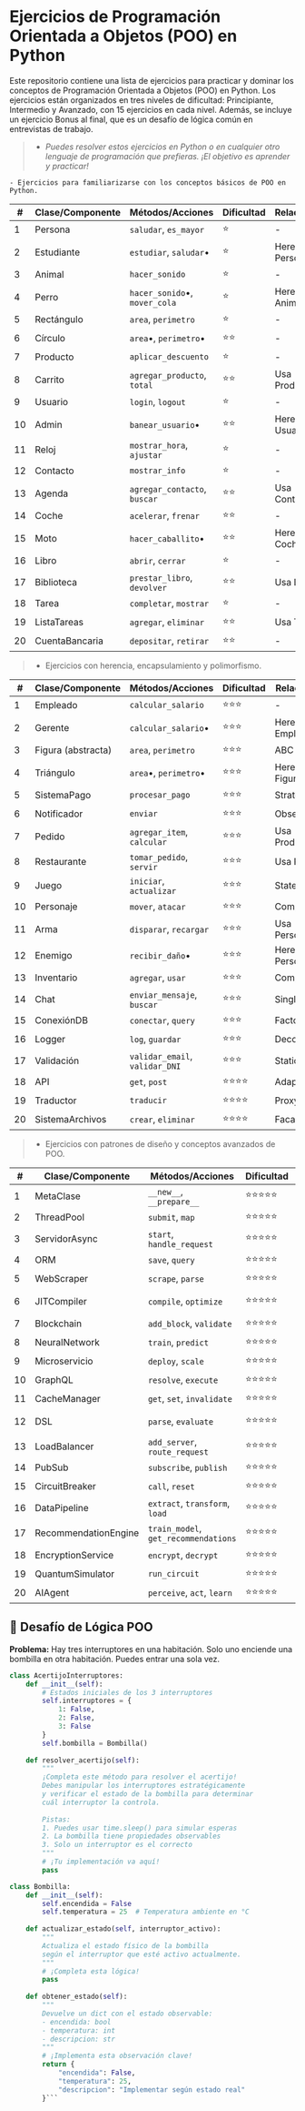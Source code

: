 # Ejercicios de Programación Orientada a Objetos (POO) en Python

Este repositorio contiene una lista de ejercicios para practicar y dominar los conceptos de Programación Orientada a Objetos (POO) en Python. Los ejercicios están organizados en tres niveles de dificultad: Principiante, Intermedio y Avanzado, con 15 ejercicios en cada nivel. Además, se incluye un ejercicio Bonus al final, que es un desafío de lógica común en entrevistas de trabajo.

> - _Puedes resolver estos ejercicios en Python o en cualquier otro lenguaje de programación que prefieras. ¡El objetivo es aprender y practicar!_


    - Ejercicios para familiarizarse con los conceptos básicos de POO en Python.


| #  | Clase/Componente     | Métodos/Acciones                  | Dificultad | Relaciones      | Estado |
|----|----------------------|-----------------------------------|------------|-----------------|--------|
| 1  | Persona              | `saludar`, `es_mayor`             | ⭐         | -               |   ✅  |
| 2  | Estudiante           | `estudiar`, `saludar`•            | ⭐         | Hereda Persona  |
| 3  | Animal               | `hacer_sonido`                    | ⭐         | -               |
| 4  | Perro                | `hacer_sonido`•, `mover_cola`     | ⭐         | Hereda Animal   |
| 5  | Rectángulo           | `area`, `perimetro`               | ⭐         | -               |
| 6  | Círculo              | `area`•, `perimetro`•             | ⭐⭐       | -               |
| 7  | Producto             | `aplicar_descuento`               | ⭐         | -               |
| 8  | Carrito              | `agregar_producto`, `total`       | ⭐⭐       | Usa Producto    |
| 9  | Usuario              | `login`, `logout`                 | ⭐         | -               |
| 10 | Admin                | `banear_usuario`•                 | ⭐⭐       | Hereda Usuario  |
| 11 | Reloj                | `mostrar_hora`, `ajustar`         | ⭐         | -               |
| 12 | Contacto             | `mostrar_info`                    | ⭐         | -               |
| 13 | Agenda               | `agregar_contacto`, `buscar`      | ⭐⭐       | Usa Contacto    |
| 14 | Coche                | `acelerar`, `frenar`              | ⭐⭐       | -               |
| 15 | Moto                 | `hacer_caballito`•                | ⭐⭐       | Hereda Coche    |
| 16 | Libro                | `abrir`, `cerrar`                 | ⭐         | -               |
| 17 | Biblioteca           | `prestar_libro`, `devolver`       | ⭐⭐       | Usa Libro       |
| 18 | Tarea                | `completar`, `mostrar`            | ⭐         | -               |
| 19 | ListaTareas          | `agregar`, `eliminar`             | ⭐⭐       | Usa Tarea       |
| 20 | CuentaBancaria       | `depositar`, `retirar`            | ⭐⭐       | -               |

> - Ejercicios con herencia, encapsulamiento y polimorfismo.

| #  | Clase/Componente     | Métodos/Acciones                  | Dificultad | Relaciones               |
|----|----------------------|-----------------------------------|------------|--------------------------|
| 1  | Empleado             | `calcular_salario`                | ⭐⭐⭐     | -                        |
| 2  | Gerente              | `calcular_salario`•               | ⭐⭐⭐     | Hereda Empleado          |
| 3  | Figura (abstracta)   | `area`, `perimetro`               | ⭐⭐⭐     | ABC                      |
| 4  | Triángulo            | `area`•, `perimetro`•             | ⭐⭐⭐     | Hereda Figura            |
| 5  | SistemaPago          | `procesar_pago`                   | ⭐⭐⭐     | Strategy                 |
| 6  | Notificador          | `enviar`                          | ⭐⭐⭐     | Observer                 |
| 7  | Pedido               | `agregar_item`, `calcular`        | ⭐⭐⭐     | Usa Producto             |
| 8  | Restaurante          | `tomar_pedido`, `servir`          | ⭐⭐⭐     | Usa Pedido               |
| 9  | Juego                | `iniciar`, `actualizar`           | ⭐⭐⭐     | State                    |
| 10 | Personaje            | `mover`, `atacar`                 | ⭐⭐⭐     | Component                |
| 11 | Arma                 | `disparar`, `recargar`            | ⭐⭐⭐     | Usa Personaje            |
| 12 | Enemigo              | `recibir_daño`•                   | ⭐⭐⭐     | Hereda Personaje         |
| 13 | Inventario           | `agregar`, `usar`                 | ⭐⭐⭐     | Composite                |
| 14 | Chat                 | `enviar_mensaje`, `buscar`        | ⭐⭐⭐     | Singleton                |
| 15 | ConexiónDB           | `conectar`, `query`               | ⭐⭐⭐     | Factory                  |
| 16 | Logger               | `log`, `guardar`                  | ⭐⭐⭐     | Decorator                |
| 17 | Validación           | `validar_email`, `validar_DNI`    | ⭐⭐⭐     | Static                   |
| 18 | API                  | `get`, `post`                     | ⭐⭐⭐⭐   | Adapter                  |
| 19 | Traductor            | `traducir`                        | ⭐⭐⭐⭐   | Proxy                    |
| 20 | SistemaArchivos      | `crear`, `eliminar`               | ⭐⭐⭐⭐   | Facade                   |


> - Ejercicios con patrones de diseño y conceptos avanzados de POO.

| #  | Clase/Componente     | Métodos/Acciones                  | Dificultad | Patrón/Concepto          |
|----|----------------------|-----------------------------------|------------|--------------------------|
| 1  | MetaClase            | `__new__`, `__prepare__`          | ⭐⭐⭐⭐⭐ | Metaclases               |
| 2  | ThreadPool           | `submit`, `map`                   | ⭐⭐⭐⭐⭐ | Concurrencia             |
| 3  | ServidorAsync        | `start`, `handle_request`         | ⭐⭐⭐⭐⭐ | Async/Await              |
| 4  | ORM                  | `save`, `query`                   | ⭐⭐⭐⭐⭐ | SQLAlchemy-like          |
| 5  | WebScraper           | `scrape`, `parse`                 | ⭐⭐⭐⭐⭐ | Multihilo                |
| 6  | JITCompiler          | `compile`, `optimize`             | ⭐⭐⭐⭐⭐ | Decoradores avanzados    |
| 7  | Blockchain           | `add_block`, `validate`           | ⭐⭐⭐⭐⭐ | Encadenamiento           |
| 8  | NeuralNetwork        | `train`, `predict`                | ⭐⭐⭐⭐⭐ | POO + ML                 |
| 9  | Microservicio        | `deploy`, `scale`                 | ⭐⭐⭐⭐⭐ | Arquitectura             |
| 10 | GraphQL              | `resolve`, `execute`              | ⭐⭐⭐⭐⭐ | Patrón Resolver          |
| 11 | CacheManager         | `get`, `set`, `invalidate`        | ⭐⭐⭐⭐⭐ | Flyweight                |
| 12 | DSL                  | `parse`, `evaluate`               | ⭐⭐⭐⭐⭐ | Lenguaje específico      |
| 13 | LoadBalancer         | `add_server`, `route_request`     | ⭐⭐⭐⭐⭐ | Round-Robin              |
| 14 | PubSub               | `subscribe`, `publish`            | ⭐⭐⭐⭐⭐ | Mensajería               |
| 15 | CircuitBreaker       | `call`, `reset`                   | ⭐⭐⭐⭐⭐ | Tolerancia fallos        |
| 16 | DataPipeline         | `extract`, `transform`, `load`    | ⭐⭐⭐⭐⭐ | ETL                      |
| 17 | RecommendationEngine | `train_model`, `get_recommendations` | ⭐⭐⭐⭐⭐ | Machine Learning        |
| 18 | EncryptionService    | `encrypt`, `decrypt`              | ⭐⭐⭐⭐⭐ | Seguridad                |
| 19 | QuantumSimulator     | `run_circuit`                     | ⭐⭐⭐⭐⭐ | (Bonus teórico)          |
| 20 | AIAgent              | `perceive`, `act`, `learn`        | ⭐⭐⭐⭐⭐ | IA                       |

## 🧩 Desafío de Lógica POO

**Problema:** Hay tres interruptores en una habitación. Solo uno enciende una bombilla en otra habitación. Puedes entrar una sola vez. 

```python
class AcertijoInterruptores:
    def __init__(self):
        # Estados iniciales de los 3 interruptores
        self.interruptores = {
            1: False,
            2: False, 
            3: False
        }
        self.bombilla = Bombilla()
    
    def resolver_acertijo(self):
        """
        ¡Completa este método para resolver el acertijo!
        Debes manipular los interruptores estratégicamente
        y verificar el estado de la bombilla para determinar
        cuál interruptor la controla.
        
        Pistas:
        1. Puedes usar time.sleep() para simular esperas
        2. La bombilla tiene propiedades observables
        3. Solo un interruptor es el correcto
        """
        # ¡Tu implementación va aquí!
        pass

class Bombilla:
    def __init__(self):
        self.encendida = False
        self.temperatura = 25  # Temperatura ambiente en °C
    
    def actualizar_estado(self, interruptor_activo):
        """
        Actualiza el estado físico de la bombilla
        según el interruptor que esté activo actualmente.
        """
        # ¡Completa esta lógica!
        pass
    
    def obtener_estado(self):
        """
        Devuelve un dict con el estado observable:
        - encendida: bool
        - temperatura: int
        - descripcion: str
        """
        # ¡Implementa esta observación clave!
        return {
            "encendida": False,
            "temperatura": 25,
            "descripcion": "Implementar según estado real"
        }```
    
